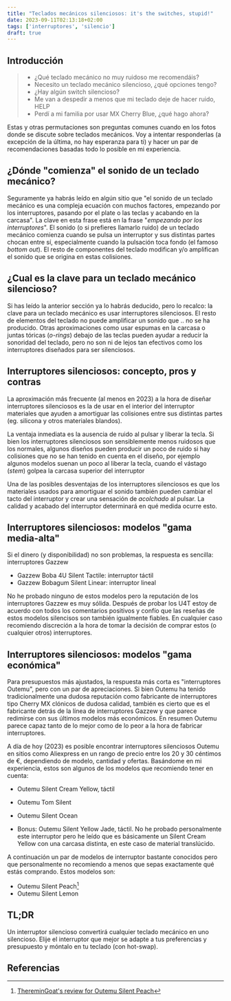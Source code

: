 ```yaml
---
title: "Teclados mecánicos silenciosos: it's the switches, stupid!"
date: 2023-09-11T02:13:18+02:00
tags: ['interruptores', 'silencio']
draft: true
---
```


## Introducción

> - ¿Qué teclado mecánico no muy ruidoso me recomendáis?
> - Necesito un teclado mecánico silencioso, ¿qué opciones tengo?
> - ¿Hay algún switch silencioso?
> - Me van a despedir a menos que mi teclado deje de hacer ruido, HELP
> - Perdí a mi familia por usar MX Cherry Blue, ¿qué hago ahora?

Estas y otras permutaciones son preguntas comunes cuando en los fotos donde se discute sobre teclados mecánicos. Voy a intentar responderlas (a excepción de la última, no hay esperanza para ti) y hacer un par de recomendaciones basadas todo lo posible en mi experiencia.

## ¿Dónde "comienza" el sonido de un teclado mecánico?

Seguramente ya habrás leído en algún sitio que "el sonido de un teclado mecánico es una compleja ecuación con muchos factores, empezando por los interruptores, pasando por el plate o las teclas y acabando en la carcasa". La clave en esta frase está en la frase "*empezando por los interruptores*". El sonido (o si prefieres llamarlo ruido) de un teclado mecánico comienza cuando se pulsa un interruptor y sus distintas partes chocan entre sí, especialmente cuando la pulsación toca fondo (el famoso *bottom out*). El resto de componentes del teclado modifican y/o amplifican el sonido que se origina en estas colisiones.

## ¿Cual es la clave para un teclado mecánico silencioso?

Si has leído la anterior sección ya lo habrás deducido, pero lo recalco: la clave para un teclado mecánico es usar interruptores silenciosos. El resto de elementos del teclado no puede amplificar un sonido que .. no se ha producido. Otras aproximaciones como usar espumas en la carcasa o juntas tóricas (*o-rings*) debajo de las teclas pueden ayudar a reducir la sonoridad del teclado, pero no son ni de lejos tan efectivos como los interruptores diseñados para ser silenciosos.

## Interruptores silenciosos: concepto, pros y contras

La aproximación más frecuente (al menos en 2023) a la hora de diseñar interruptores silenciosos es la de usar en el interior del interruptor materiales que ayuden a amortiguar las colisiones entre sus distintas partes (eg. silicona y otros materiales blandos).

La ventaja inmediata es la ausencia de ruido al pulsar y liberar la tecla. Si bien los interruptores silenciosos son sensiblemente menos ruidosos que los normales, algunos diseños pueden producir un poco de ruido si hay colisiones que no se han tenido en cuenta en el diseño, por ejemplo algunos modelos suenan un poco al liberar la tecla, cuando el vástago (*stem*) golpea la carcasa superior del interruptor

Una de las posibles desventajas de los interruptores silenciosos es que los materiales usados para amortiguar el sonido también pueden cambiar el tacto del interruptor y crear una sensación de *acolchado* al pulsar. La calidad y acabado del interruptor determinará en qué medida ocurre esto.

## Interruptores silenciosos: modelos "gama media-alta"

Si el dinero (y disponibilidad) no son problemas, la respuesta es sencilla: interruptores Gazzew

- Gazzew Boba 4U Silent Tactile: interruptor táctil
- Gazzew Bobagum Silent Linear: interruptor lineal

No he probado ninguno de estos modelos pero la reputación de los interruptores Gazzew es muy sólida. Después de probar los U4T estoy de acuerdo con todos los comentarios positivos y confío que las reseñas de estos modelos silencisos son también igualmente fiables. En cualquier caso recomiendo discreción a la hora de tomar la decisión de comprar estos (o cualquier otros) interruptores.

## Interruptores silenciosos: modelos "gama económica"

Para presupuestos más ajustados, la respuesta más corta es "interruptores Outemu", pero con un par de apreciaciones. Si bien Outemu ha tenido tradicionalmente una dudosa reputación como fabricante de interruptores tipo Cherry MX clónicos de dudosa calidad, también es cierto que es el fabricante detrás de la línea de interruptores Gazzew y que parece redimirse con sus últimos modelos más económicos. En resumen Outemu parece capaz tanto de lo mejor como de lo peor a la hora de fabricar interruptores.

A día de hoy (2023) es posible encontrar interruptores silenciosos Outemu en sitios como Aliexpress en un rango de precio entre los 20 y 30 céntimos de €, dependiendo de modelo, cantidad y ofertas. Basándome en mi experiencia, estos son algunos de los modelos que recomiendo tener en cuenta:

- Outemu Silent Cream Yellow, táctil
- Outemu Tom Silent

- Outemu Silent Ocean

- Bonus: Outemu Silent Yellow Jade, táctil. No he probado personalmente este interruptor pero he leído que es básicamente un Silent Cream Yellow con una carcasa distinta, en este caso de material translúcido.

A continuación un par de modelos de interruptor bastante conocidos pero que personalmente no recomiendo a menos que sepas exactamente qué estás comprando. Estos modelos son:

- Outemu Silent Peach[^1]
- Outemu Silent Lemon

## TL;DR

Un interruptor silencioso convertirá cualquier teclado mecánico en uno silencioso. Elije el interruptor que mejor se adapte a tus preferencias y presupuesto y móntalo en tu teclado (con hot-swap).


## Referencias

[^1]: [ThereminGoat's review for Outemu Silent Peach](https://github.com/ThereminGoat/switch-scores/blob/master/Outemu%20Silent%20Peach.pdf)
